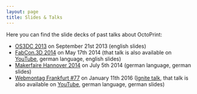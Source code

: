 ```yaml
---
layout: page
title: Slides & Talks
---
```


Here you can find the slide decks of past talks about OctoPrint:

* [OS3DC 2013](./os3dc/) on September 21st 2013 (english slides)
* [FabCon.3D 2014](./fabcon14/) on May 17th 2014 (that talk is also available on [YouTube](https://www.youtube.com/watch?v=ylmcK-QAPjc), german language, english slides)
* [Makerfaire Hannover 2014](./makerfairehannover14/) on July 5th 2014 (german language, german slides)
* [Webmontag Frankfurt #77](./wmfra77.pdf) on January 11th 2016 ([Ignite talk](https://en.wikipedia.org/wiki/Ignite_(event)), that talk is also available on [YouTube](https://www.youtube.com/watch?v=lhkX18r4Qcc), german language, german slides)
